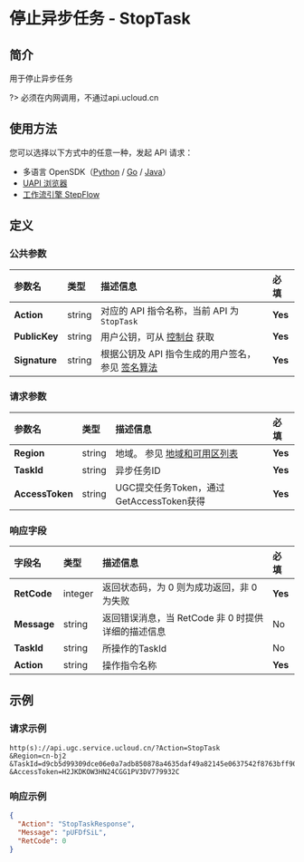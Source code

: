 # 停止异步任务 - StopTask

## 简介

用于停止异步任务

?> 必须在内网调用，不通过api.ucloud.cn



## 使用方法

您可以选择以下方式中的任意一种，发起 API 请求：
- 多语言 OpenSDK（[Python](https://github.com/ucloud/ucloud-sdk-python3) / [Go](https://github.com/ucloud/ucloud-sdk-go) / [Java](https://github.com/ucloud/ucloud-sdk-java)）
- [UAPI 浏览器](https://console.ucloud.cn/uapi/detail?id=StopTask)
- [工作流引擎 StepFlow](https://console.ucloud.cn/stepflow/manage/)

## 定义

### 公共参数

| 参数名 | 类型 | 描述信息 | 必填 |
|:---|:---|:---|:---|
| **Action**     | string  | 对应的 API 指令名称，当前 API 为 `StopTask`                        | **Yes** |
| **PublicKey**  | string  | 用户公钥，可从 [控制台](https://console.ucloud.cn/uapi/apikey) 获取                                             | **Yes** |
| **Signature**  | string  | 根据公钥及 API 指令生成的用户签名，参见 [签名算法](api/summary/signature.md)  | **Yes** |

### 请求参数

| 参数名 | 类型 | 描述信息 | 必填 |
|:---|:---|:---|:---|
| **Region** | string | 地域。 参见 [地域和可用区列表](api/summary/regionlist) |**Yes**|
| **TaskId** | string | 异步任务ID |**Yes**|
| **AccessToken** | string | UGC提交任务Token，通过GetAccessToken获得 |**Yes**|

### 响应字段

| 字段名 | 类型 | 描述信息 | 必填 |
|:---|:---|:---|:---|
| **RetCode** | integer | 返回状态码，为 0 则为成功返回，非 0 为失败 |**Yes**|
| **Message** | string | 返回错误消息，当 RetCode 非 0 时提供详细的描述信息 |No|
| **TaskId** | string | 所操作的TaskId |No|
| **Action** | string | 操作指令名称 |**Yes**|




## 示例

### 请求示例
    
```
http(s)://api.ugc.service.ucloud.cn/?Action=StopTask
&Region=cn-bj2
&TaskId=d9cb5d99309dce06e0a7adb850878a4635daf49a82145e0637542f8763bff90e
&AccessToken=H2JKDKOW3HN24CGG1PV3DV779932C
```

### 响应示例
    
```json
{
  "Action": "StopTaskResponse",
  "Message": "pUFDfSiL",
  "RetCode": 0
}
```




